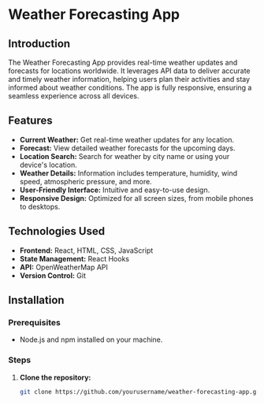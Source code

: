 # Weather Forecasting App

## Introduction
The Weather Forecasting App provides real-time weather updates and forecasts for locations worldwide. It leverages API data to deliver accurate and timely weather information, helping users plan their activities and stay informed about weather conditions. The app is fully responsive, ensuring a seamless experience across all devices.

## Features
- **Current Weather:** Get real-time weather updates for any location.
- **Forecast:** View detailed weather forecasts for the upcoming days.
- **Location Search:** Search for weather by city name or using your device's location.
- **Weather Details:** Information includes temperature, humidity, wind speed, atmospheric pressure, and more.
- **User-Friendly Interface:** Intuitive and easy-to-use design.
- **Responsive Design:** Optimized for all screen sizes, from mobile phones to desktops.

## Technologies Used
- **Frontend:** React, HTML, CSS, JavaScript
- **State Management:** React Hooks
- **API:** OpenWeatherMap API
- **Version Control:** Git

## Installation

### Prerequisites
- Node.js and npm installed on your machine.

### Steps
1. **Clone the repository:**
   ```bash
   git clone https://github.com/yourusername/weather-forecasting-app.git
